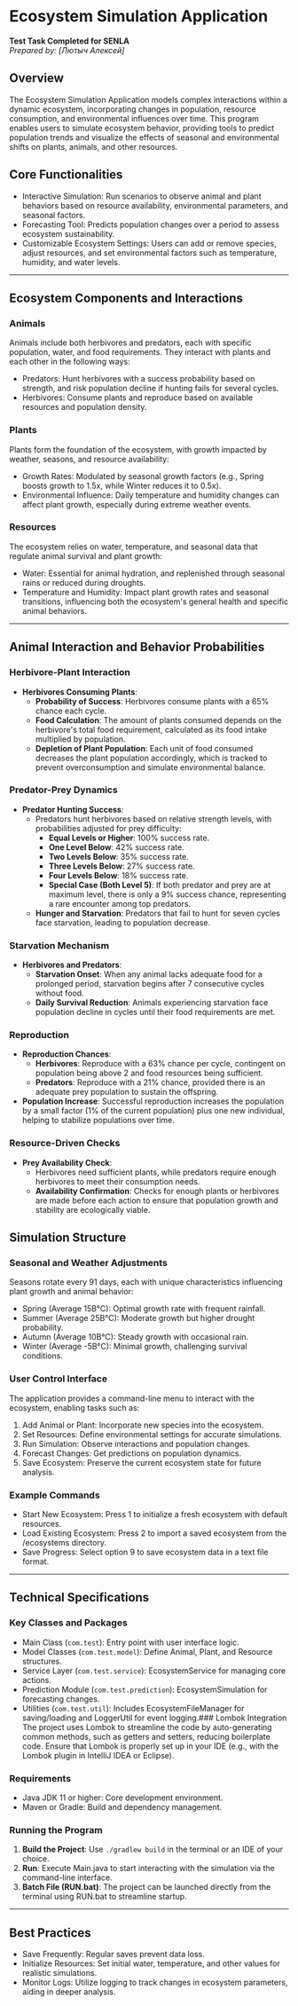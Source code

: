 # Ecosystem Simulation Application

**Test Task Completed for SENLA**  
*Prepared by: [Лютыч Алексей]*

## Overview

The Ecosystem Simulation Application models complex interactions within a dynamic ecosystem, incorporating changes in
population, resource consumption, and environmental influences over time. This program enables users to simulate ecosystem
behavior, providing tools to predict population trends and visualize the effects of seasonal and environmental shifts on
plants, animals, and other resources.

## Core Functionalities

- Interactive Simulation: Run scenarios to observe animal and plant behaviors based on resource availability,
  environmental parameters, and seasonal factors.
- Forecasting Tool: Predicts population changes over a period to assess ecosystem sustainability.
- Customizable Ecosystem Settings: Users can add or remove species, adjust resources, and set environmental factors
  such as temperature, humidity, and water levels.

---

## Ecosystem Components and Interactions

### Animals
Animals include both herbivores and predators, each with specific population, water, and food requirements.
They interact with plants and each other in the following ways:
- Predators: Hunt herbivores with a success probability based on strength, and risk population decline if
  hunting fails for several cycles.
- Herbivores: Consume plants and reproduce based on available resources and population density.

### Plants
Plants form the foundation of the ecosystem, with growth impacted by weather, seasons, and resource availability:
- Growth Rates: Modulated by seasonal growth factors (e.g., Spring boosts growth to 1.5x, while Winter reduces it to 0.5x).
- Environmental Influence: Daily temperature and humidity changes can affect plant growth, especially during extreme
  weather events.

### Resources
The ecosystem relies on water, temperature, and seasonal data that regulate animal survival and plant growth:
- Water: Essential for animal hydration, and replenished through seasonal rains or reduced during droughts.
- Temperature and Humidity: Impact plant growth rates and seasonal transitions, influencing both the ecosystem's
  general health and specific animal behaviors.

---

## Animal Interaction and Behavior Probabilities

### Herbivore-Plant Interaction
- **Herbivores Consuming Plants**:
  - **Probability of Success**: Herbivores consume plants with a 65% chance each cycle.
  - **Food Calculation**: The amount of plants consumed depends on the herbivore's total food requirement, calculated as its food intake multiplied by population.
  - **Depletion of Plant Population**: Each unit of food consumed decreases the plant population accordingly, which is tracked to prevent overconsumption and simulate environmental balance.

### Predator-Prey Dynamics
- **Predator Hunting Success**:
  - Predators hunt herbivores based on relative strength levels, with probabilities adjusted for prey difficulty:
    - **Equal Levels or Higher**: 100% success rate.
    - **One Level Below**: 42% success rate.
    - **Two Levels Below**: 35% success rate.
    - **Three Levels Below**: 27% success rate.
    - **Four Levels Below**: 18% success rate.
    - **Special Case (Both Level 5)**: If both predator and prey are at maximum level, there is only a 9% success chance, representing a rare encounter among top predators.
  - **Hunger and Starvation**: Predators that fail to hunt for seven cycles face starvation, leading to population decrease.

### Starvation Mechanism
- **Herbivores and Predators**:
  - **Starvation Onset**: When any animal lacks adequate food for a prolonged period, starvation begins after 7 consecutive cycles without food.
  - **Daily Survival Reduction**: Animals experiencing starvation face population decline in cycles until their food requirements are met.

### Reproduction
- **Reproduction Chances**:
  - **Herbivores**: Reproduce with a 63% chance per cycle, contingent on population being above 2 and food resources being sufficient.
  - **Predators**: Reproduce with a 21% chance, provided there is an adequate prey population to sustain the offspring.
- **Population Increase**: Successful reproduction increases the population by a small factor (1% of the current population) plus one new individual, helping to stabilize populations over time.

### Resource-Driven Checks
- **Prey Availability Check**:
  - Herbivores need sufficient plants, while predators require enough herbivores to meet their consumption needs.
  - **Availability Confirmation**: Checks for enough plants or herbivores are made before each action to ensure that population growth and stability are ecologically viable.


## Simulation Structure

### Seasonal and Weather Adjustments
Seasons rotate every 91 days, each with unique characteristics influencing plant growth and animal behavior:
- Spring (Average 15В°C): Optimal growth rate with frequent rainfall.
- Summer (Average 25В°C): Moderate growth but higher drought probability.
- Autumn (Average 10В°C): Steady growth with occasional rain.
- Winter (Average -5В°C): Minimal growth, challenging survival conditions.

### User Control Interface
The application provides a command-line menu to interact with the ecosystem, enabling tasks such as:
1. Add Animal or Plant: Incorporate new species into the ecosystem.
2. Set Resources: Define environmental settings for accurate simulations.
3. Run Simulation: Observe interactions and population changes.
4. Forecast Changes: Get predictions on population dynamics.
5. Save Ecosystem: Preserve the current ecosystem state for future analysis.

### Example Commands
- Start New Ecosystem: Press 1 to initialize a fresh ecosystem with default resources.
- Load Existing Ecosystem: Press 2 to import a saved ecosystem from the /ecosystems directory.
- Save Progress: Select option 9 to save ecosystem data in a text file format.

---

## Technical Specifications

### Key Classes and Packages

- Main Class (`com.test`): Entry point with user interface logic.
- Model Classes (`com.test.model`): Define Animal, Plant, and Resource structures.
- Service Layer (`com.test.service`): EcosystemService for managing core actions.
- Prediction Module (`com.test.prediction`): EcosystemSimulation for forecasting changes.
- Utilities (`com.test.util`): Includes EcosystemFileManager for saving/loading and LoggerUtil for event logging.### Lombok Integration
The project uses Lombok to streamline the code by auto-generating common methods, such as getters and setters,
reducing boilerplate code. Ensure that Lombok is properly set up in your IDE (e.g., with the Lombok plugin in IntelliJ IDEA or Eclipse).

### Requirements
- Java JDK 11 or higher: Core development environment.
- Maven or Gradle: Build and dependency management.

### Running the Program
1. **Build the Project**: Use `./gradlew build` in the terminal or an IDE of your choice.
2. **Run**: Execute Main.java to start interacting with the simulation via the command-line interface.
3. **Batch File (RUN.bat)**: The project can be launched directly from the terminal using RUN.bat to streamline startup.

---

## Best Practices

- Save Frequently: Regular saves prevent data loss.
- Initialize Resources: Set initial water, temperature, and other values for realistic simulations.
- Monitor Logs: Utilize logging to track changes in ecosystem parameters, aiding in deeper analysis.
